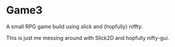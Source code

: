 Game3
=====

A small RPG game build using slick and (hopfully) niffty.

This is just me messing around with Slick2D and hopfully nifty-gui.
